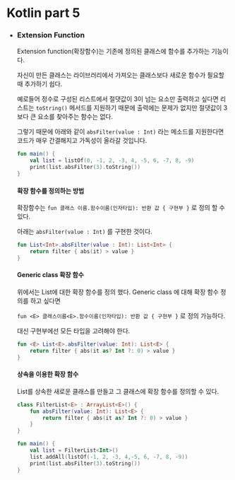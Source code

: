 # Kotlin part 5

* ### Extension Function

  Extension function(확장함수)는 기존에 정의된 클래스에 함수를 추가하는 기능이다.

  자신이 만든 클래스는 라이브러리에서 가져오는 클래스보다 새로운 함수가 필요할 때 추가하기 쉽다.

  예로들어 정수로 구성된 리스트에서 절댓값이 3이 넘는 요소만 출력하고 싶다면 리스트는 `toString()` 메서드를 지원하기 때문에 출력에는 문제가 없지만 절댓값이 3보다 큰 요소를 찾아주는 함수는 없다.

  그렇기 때문에 아래와 같이 `absFilter(value : Int)` 라는 메소드를 지원한다면 코드가 매우 간결해지고 가독성이 올라갈 것입니다.

  ```kotlin
  fun main() {
      val list = listOf(0, -1, 2, -3, 4, -5, 6, -7, 8, -9)
      print(list.absFilter(3).toString())
  }
  ```

  #### 확장 함수를 정의하는 방법

  확장함수는 `fun 클래스 이름.함수이름(인자타입): 반환 값 { 구현부 }` 로 정의 할 수 있다.

  아래는 `absFilter(value : Int)` 를 구현한 것이다.

  ```kotlin
  fun List<Int>.absFilter(value : Int): List<Int> {
      return filter { abs(it) > value }
  }
  ```

  #### Generic class 확장 함수

  위에서는 List에 대한 확장 함수를 정의 했다. Generic class 에 대해 확장 함수 정의를 하고 싶다면

  `fun <E> 클래스이름<E>.함수이름(인자타입): 반환 값 { 구현부 }` 로 정의 가능하다.

  대신 구현부에선 모든 타입을 고려해야 한다.

  ```kotlin
  fun <E> List<E>.absFilter(value: Int): List<E> {
      return filter { abs(it as? Int ?: 0) > value }
  }
  ```

  #### 상속을 이용한 확장 함수

  List를 상속한 새로운 클래스를 만들고 그 클래스에 확장 함수를 정의할 수 있다.

  ```kotlin
  class FilterList<E> : ArrayList<E>() {
      fun absFilter(value: Int): List<E> {
          return filter { abs(it as? Int ?: 0) > value }
      }
  }

  fun main() {
      val list = FilterList<Int>()
      list.addAll(listOf(-1, 2, -3, 4,-5, 6, -7, 8, -9))
      print(list.absFilter(3).toString())
  }
  ```

  ​
